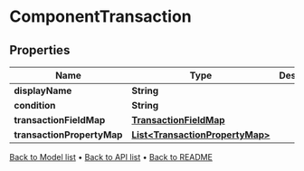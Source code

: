 

# ComponentTransaction


## Properties

| Name | Type | Description | Notes |
|------------ | ------------- | ------------- | -------------|
|**displayName** | **String** |  |  |
|**condition** | **String** |  |  [optional] |
|**transactionFieldMap** | [**TransactionFieldMap**](TransactionFieldMap.md) |  |  |
|**transactionPropertyMap** | [**List&lt;TransactionPropertyMap&gt;**](TransactionPropertyMap.md) |  |  |



[Back to Model list](../README.md#documentation-for-models) &#8226; [Back to API list](../README.md#documentation-for-api-endpoints) &#8226; [Back to README](../README.md)


